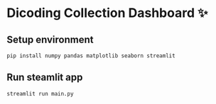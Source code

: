 # Dicoding Collection Dashboard ✨

## Setup environment
```
pip install numpy pandas matplotlib seaborn streamlit
```

## Run steamlit app
```
streamlit run main.py
```
